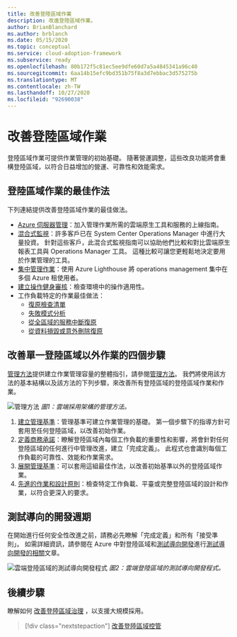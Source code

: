 ```yaml
---
title: 改善登陸區域作業
description: 改進登陸區域作業。
author: BrianBlanchard
ms.author: brblanch
ms.date: 05/15/2020
ms.topic: conceptual
ms.service: cloud-adoption-framework
ms.subservice: ready
ms.openlocfilehash: 80b172f5c81ec5ee9dfe60d7a5a4845341a96c40
ms.sourcegitcommit: 6aa14b15efc9bd351b75f8a3d7ebbac3d575275b
ms.translationtype: MT
ms.contentlocale: zh-TW
ms.lasthandoff: 10/27/2020
ms.locfileid: "92690038"
---
```

# <a name="improve-landing-zone-operations"></a>改善登陸區域作業

登陸區域作業可提供作業管理的初始基礎。 隨著營運調整，這些改良功能將會重構登陸區域，以符合日益增加的營運、可靠性和效能需求。

## <a name="landing-zone-operations-best-practices"></a>登陸區域作業的最佳作法

下列連結提供改善登陸區域作業的最佳做法。

- [Azure 伺服器管理](../../manage/azure-server-management/index.md)：加入管理作業所需的雲端原生工具和服務的上線指南。
- [混合式監視](../../manage/monitor/index.md)：許多客戶已在 System Center Operations Manager 中進行大量投資。 針對這些客戶，此混合式監視指南可以協助他們比較和對比雲端原生報表工具與 Operations Manager 工具。 這種比較可讓您更輕鬆地決定要用於作業管理的工具。
- [集中管理作業](../../manage/centralize-operations.md)：使用 Azure Lighthouse 將 operations management 集中在多個 Azure 租使用者。
- [建立操作健身審核](../../manage/operational-fitness-review.md)：檢查環境中的操作適用性。
- 工作負載特定的作業最佳做法：
  - [復原檢查清單](/azure/architecture/checklist/resiliency-per-service?bc=%2fazure%2fcloud-adoption-framework%2f_bread%2ftoc.json&toc=%2fazure%2fcloud-adoption-framework%2ftoc.json)
  - [失敗模式分析](/azure/architecture/resiliency/failure-mode-analysis?bc=%2fazure%2fcloud-adoption-framework%2f_bread%2ftoc.json&toc=%2fazure%2fcloud-adoption-framework%2ftoc.json)
  - [從全區域的服務中斷復原](/azure/architecture/resiliency/recovery-loss-azure-region?bc=%2fazure%2fcloud-adoption-framework%2f_bread%2ftoc.json&toc=%2fazure%2fcloud-adoption-framework%2ftoc.json)
  - [從資料損毀或意外刪除復原](/azure/architecture/framework/resiliency/data-management?bc=%2fazure%2fcloud-adoption-framework%2f_bread%2ftoc.json&toc=%2fazure%2fcloud-adoption-framework%2ftoc.json)

## <a name="four-steps-to-improve-operations-beyond-a-single-landing-zone"></a>改善單一登陸區域以外作業的四個步驟

[管理方法](../../manage/index.md)提供建立作業管理容量的整體指引，請參閱[管理方法](../../manage/index.md)。 我們將使用該方法的基本結構以及該方法的下列步驟，來改善所有登陸區域的登陸區域作業和作業。

![管理方法 ](../../_images/manage/caf-manage.png)
 _圖1：雲端採用架構的管理方法。_

1. [建立管理基準](../../manage/azure-server-management/index.md)：管理基準可建立作業管理的基礎。 第一個步驟下的指導方針可套用至任何登陸區域，以改善初始作業。
2. [定義商務承諾](../../manage/considerations/business-alignment.md)：瞭解登陸區域內每個工作負載的重要性和影響，將會針對任何登陸區域的任何進行中管理改進，建立「完成定義」。 此程式也會識別每個工作負載的可靠性、效能和作業需求。
3. [展開管理基準](../../manage/best-practices.md)：可以套用這組最佳作法，以改善初始基準以外的登陸區域作業。
4. [先進的作業和設計原則](../../manage/design-principles.md)：檢查特定工作負載、平臺或完整登陸區域的設計和作業，以符合更深入的要求。

## <a name="test-driven-development-cycle"></a>測試導向的開發週期

在開始進行任何安全性改進之前，請務必先瞭解「完成定義」和所有「接受準則」。 如需詳細資訊，請參閱在 Azure 中對登陸區域和[測試導向開發](./azure-test-driven-development.md)進行[測試導向開發的相關](./test-driven-development.md)文章。

![雲端登陸區域的測試導向開發程式 ](../../_images/ready/test-driven-development-process.png)
 _圖2：雲端登陸區域的測試導向開發程式。_

## <a name="next-steps"></a>後續步驟

瞭解如何 [改善登陸區域治理](./landing-zone-governance.md) ，以支援大規模採用。

> [!div class="nextstepaction"]
> [改善登陸區域控管](./landing-zone-governance.md)
